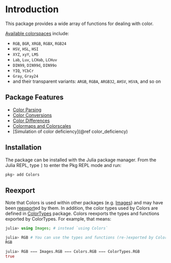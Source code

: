 # Introduction

This package provides a wide array of functions for dealing with color.

[Available colorspaces](@ref) include:

- `RGB`, `BGR`, `XRGB`, `RGBX`, `RGB24`
- `HSV`, `HSL`, `HSI`
- `XYZ`, `xyY`, `LMS`
- `Lab`, `Luv`, `LCHab`, `LCHuv`
- `DIN99`, `DIN99d`, `DIN99o`
- `YIQ`, `YCbCr`
- `Gray`, `Gray24`
- and their transparent variants: `ARGB`, `RGBA`, `ARGB32`, `AHSV`, `HSVA`, and so on

## Package Features

- [Color Parsing](@ref)
- [Color Conversions](@ref)
- [Color Differences](@ref)
- [Colormaps and Colorscales](@ref)
- [Simulation of color deficiency](@ref color_deficiency)


## Installation

The package can be installed with the Julia package manager. From the Julia
REPL, type `]` to enter the Pkg REPL mode and run:
```julia
pkg> add Colors
```

## Reexport

Note that Colors is used within other packages (e.g. [Images](https://github.com/JuliaImages/Images.jl))
and may have been [reexport](https://github.com/simonster/Reexport.jl)ed by them.
In addition, the color types used by Colors are defined in [ColorTypes](https://github.com/JuliaGraphics/ColorTypes.jl)
package. Colors reexports the types and functions exported by ColorTypes.
For example, that means:
```julia
julia> using Images; # instead `using Colors`

julia> RGB # You can use the types and functions (re-)exported by Colors.
RGB

julia> RGB === Images.RGB === Colors.RGB === ColorTypes.RGB
true
```
